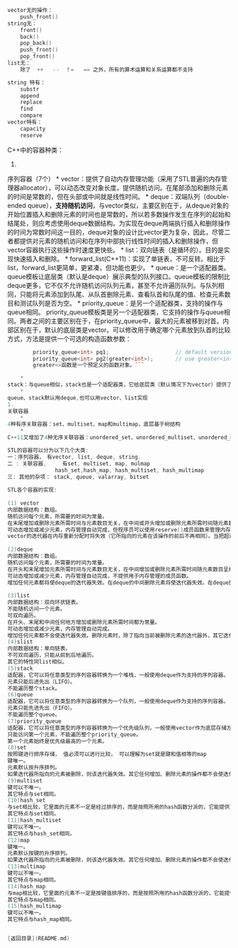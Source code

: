 ```C
vector无的操作：
    push_front()
string无：
    front()
    back()
    pop_back()
    push_front()
    pop_front()
list无：
    除了  ++   --  ！=   == 之外，所有的算术运算和关系运算都不支持
```
```C
string 特有：
    substr
    append
    replace
    find
    compare
vector特有：
    capacity
    reserve
```

C++中的容器种类：

1. 
序列容器（7个）
    * 
vector：提供了自动内存管理功能（采用了STL普遍的内存管理器allocator），可以动态改变对象长度，提供随机访问。在尾部添加和删除元素的时间是常数的，但在头部或中间就是线性时间。
    * 
deque：双端队列（double-ended queue），**支持随机访问**，与vector类似，主要区别在于，从deque对象的开始位置插入和删除元素的时间也是常数的，所以若多数操作发生在序列的起始和结尾处，则应考虑使用deque数据结构。为实现在deque两端执行插入和删除操作的时间为常数时间这一目的，deque对象的设计比vector更为复杂，因此，尽管二者都提供对元素的随机访问和在序列中部执行线性时间的插入和删除操作，但vector容器执行这些操作时速度更快些。
    * 
list：双向链表（是循环的）。目的是实现快速插入和删除。
    * 
forward_list(C++11)：实现了单链表，不可反转。相比于list，forward_list更简单，更紧凑，但功能也更少。
    * 
queue：是一个适配器类。queue模板让底层类（默认是deque）展示典型的队列接口。queue模板的限制比deque更多，它不仅不允许随机访问队列元素，甚至不允许遍历队列。与队列相同，只能将元素添加到队尾、从队首删除元素、查看队首和队尾的值、检查元素数目和测试队列是否为空。
    * 
priority_queue：是另一个适配器类，支持的操作与queue相同。
        priority_queue模板类是另一个适配器类，它支持的操作与queue相同。两者之间的主要区别在于，在priority_queue中，最大的元素被移到对首。内部区别在于，默认的底层类是vector。可以修改用于确定哪个元素放到队首的比较方式，方法是提供一个可选的构造函数参数：
```C++
        priority_queue<int> pq1;                     // default version
        priority_queue<int> pg2(greater<int>);       // use greater<int> to order
        greater<>函数是一个预定义的函数对象。```

    * 
stack：与queue相似，stack也是一个适配器类，它给底层类（默认情况下为vector）提供了典型的栈接口。
    * 
queue、stack默认用deque,也可以用vector、list实现
1. 
关联容器
    * 
4种有序关联容器：set、multiset、map和multimap，底层基于树结构
    * 
C++11又增加了4种无序关联容器：unordered_set、unordered_multiset、unordered_map和unordered_multimap，底层基于hash。

STL的容器可以分为以下几个大类:
一：序列容器，　有vector, list, deque, string.
二 : 关联容器,     有set, multiset, map, mulmap
               hash_set,hash_map, hash_multiset, hash_multimap
三: 其他的杂项： stack, queue, valarray, bitset
 
STL各个容器的实现:
 
(1) vector
内部数据结构：数组。
随机访问每个元素，所需要的时间为常量。
在末尾增加或删除元素所需时间与元素数目无关，在中间或开头增加或删除元素所需时间随元素数目呈线性变化。
可动态增加或减少元素，内存管理自动完成，但程序员可以使用reserve()成员函数来管理内存。
vector的迭代器在内存重新分配时将失效（它所指向的元素在该操作的前后不再相同）。当把超过capacity()-size()个元素插入 vector中时，内存会重新分配，所有的迭代器都将失效；否则，指向当前元素以后的任何元素的迭代器都将失效。当删除元素时，指向被删除元素以后的任何 元素的迭代器都将失效。
 
(2)deque
内部数据结构：数组。
随机访问每个元素，所需要的时间为常量。
在开头和末尾增加元素所需时间与元素数目无关，在中间增加或删除元素所需时间随元素数目呈线性变化。
可动态增加或减少元素，内存管理自动完成，不提供用于内存管理的成员函数。
增加任何元素都将使deque的迭代器失效。在deque的中间删除元素将使迭代器失效。在deque的头或尾删除元素时，只有指向该元素的迭代器失效。
 
(3)list
内部数据结构：双向环状链表。
不能随机访问一个元素。
可双向遍历。
在开头、末尾和中间任何地方增加或删除元素所需时间都为常量。
可动态增加或减少元素，内存管理自动完成。
增加任何元素都不会使迭代器失效。删除元素时，除了指向当前被删除元素的迭代器外，其它迭代器都不会失效。
(4)slist
内部数据结构：单向链表。
不可双向遍历，只能从前到后地遍历。
其它的特性同list相似。
(5)stack
适配器，它可以将任意类型的序列容器转换为一个堆栈，一般使用deque作为支持的序列容器。
元素只能后进先出（LIFO）。
不能遍历整个stack。
(6)queue
适配器，它可以将任意类型的序列容器转换为一个队列，一般使用deque作为支持的序列容器。
元素只能先进先出（FIFO）。
不能遍历整个queue。
(7)priority_queue
适配器，它可以将任意类型的序列容器转换为一个优先级队列，一般使用vector作为底层存储方式。
只能访问第一个元素，不能遍历整个priority_queue。
第一个元素始终是优先级最高的一个元素。
(8)set
按照键进行排序存储， 值必须可以进行比较， 可以理解为set就是键和值相等的map
键唯一。
元素默认按升序排列。
如果迭代器所指向的元素被删除，则该迭代器失效。其它任何增加、删除元素的操作都不会使迭代器失效。
(9)multiset
键可以不唯一。
其它特点与set相同。
(10)hash_set
与set相比较，它里面的元素不一定是经过排序的，而是按照所用的hash函数分派的，它能提供更快的搜索速度（当然跟hash函数有关）。hash_set将key进行hash， 然后将key放在hash值对应的桶中， 原理可以这样理解， hash_set就是key， value相等的hash_map
其它特点与set相同。
(11)hash_multiset
键可以不唯一。
其它特点与hash_set相同。
(12)map
键唯一。
元素默认按键的升序排列。
如果迭代器所指向的元素被删除，则该迭代器失效。其它任何增加、删除元素的操作都不会使迭代器失效。
(13)multimap
键可以不唯一。
其它特点与map相同。
(14)hash_map
与map相比较，它里面的元素不一定是按键值排序的，而是按照所用的hash函数分派的，它能提供更快的搜索速度（当然也跟hash函数有关）。
其它特点与map相同。
(15)hash_multimap
键可以不唯一。
其它特点与hash_map相同。


[返回目录](README.md)